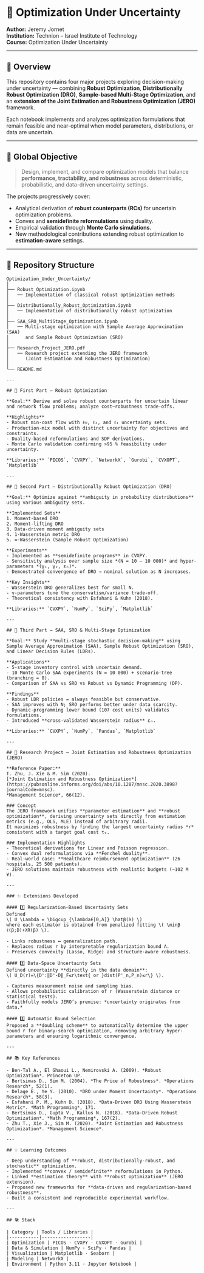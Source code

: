 # 🧮 Optimization Under Uncertainty

**Author:** Jeremy Jornet  
**Institution:** Technion – Israel Institute of Technology  
**Course:** Optimization Under Uncertainty  

---

## 📘 Overview

This repository contains four major projects exploring decision-making under uncertainty — combining **Robust Optimization**, **Distributionally Robust Optimization (DRO)**, **Sample-based Multi-Stage Optimization**, and an **extension of the Joint Estimation and Robustness Optimization (JERO)** framework.

Each notebook implements and analyzes optimization formulations that remain feasible and near-optimal when model parameters, distributions, or data are uncertain.

---

## 🎯 Global Objective

> Design, implement, and compare optimization models that balance **performance, tractability, and robustness** across deterministic, probabilistic, and data-driven uncertainty settings.

The projects progressively cover:

- Analytical derivation of **robust counterparts (RCs)** for uncertain optimization problems.  
- Convex and **semidefinite reformulations** using duality.  
- Empirical validation through **Monte Carlo simulations**.  
- New methodological contributions extending robust optimization to **estimation-aware** settings.

---

## 📁 Repository Structure

```text
Optimization_Under_Uncertainty/
│
├── Robust_Optimization.ipynb
│   ── Implementation of classical robust optimization methods
│
├── Distributionally_Robust_Optimization.ipynb
│   ── Implementation of distributionally robust optimization
│
├── SAA_SRO_MultiStage_Optimization.ipynb
│   ── Multi-stage optimization with Sample Average Approximation (SAA)
│      and Sample Robust Optimization (SRO)
│
├── Research_Project_JERO.pdf
│   ── Research project extending the JERO framework
│      (Joint Estimation and Robustness Optimization)
│
└── README.md

---

## 🧠 First Part – Robust Optimization

**Goal:** Derive and solve robust counterparts for uncertain linear and network flow problems; analyze cost–robustness trade-offs.

**Highlights**
- Robust min-cost flow with ℓ∞, ℓ₂, and ℓ₁ uncertainty sets.  
- Production-mix model with distinct uncertainty for objectives and constraints.  
- Duality-based reformulations and SDP derivations.  
- Monte Carlo validation confirming >95 % feasibility under uncertainty.

**Libraries:** `PICOS`, `CVXPY`, `NetworkX`, `Gurobi`, `CVXOPT`, `Matplotlib`

---

## 🧩 Second Part – Distributionally Robust Optimization (DRO)

**Goal:** Optimize against **ambiguity in probability distributions** using various ambiguity sets.

**Implemented Sets**
1. Moment-based DRO  
2. Moment-lifting DRO  
3. Data-driven moment ambiguity sets  
4. 1-Wasserstein metric DRO  
5. ∞-Wasserstein (Sample Robust Optimization)

**Experiments**
- Implemented as **semidefinite programs** in CVXPY.  
- Sensitivity analysis over sample size *(N = 10 – 10 000)* and hyper-parameters *(γ₁, γ₂, εₙ)*.  
- Demonstrated convergence of DRO → nominal solution as N increases.

**Key Insights**
- Wasserstein DRO generalizes best for small N.  
- γ-parameters tune the conservatism/variance trade-off.  
- Theoretical consistency with Esfahani & Kuhn (2018).

**Libraries:** `CVXPY`, `NumPy`, `SciPy`, `Matplotlib`

---

## 🔄 Third Part – SAA, SRO & Multi-Stage Optimization

**Goal:** Study **multi-stage stochastic decision-making** using  
Sample Average Approximation (SAA), Sample Robust Optimization (SRO), and Linear Decision Rules (LDRs).

**Applications**
- 5-stage inventory control with uncertain demand.  
- 10 Monte Carlo SAA experiments (N = 10 000) + scenario-tree (branching = 8).  
- Comparison of SAA vs SRO vs Robust vs Dynamic Programming (DP).

**Findings**
- Robust LDR policies = always feasible but conservative.  
- SAA improves with N; SRO performs better under data scarcity.  
- Dynamic-programming lower bound (107 cost units) validates formulations.  
- Introduced **cross-validated Wasserstein radius** εₙ.

**Libraries:** `CVXPY`, `NumPy`, `Pandas`, `Matplotlib`

---

## 🔬 Research Project – Joint Estimation and Robustness Optimization (JERO)

**Reference Paper:**  
T. Zhu, J. Xie & M. Sim (2020).  
[*Joint Estimation and Robustness Optimization*](https://pubsonline.informs.org/doi/abs/10.1287/mnsc.2020.3898?journalCode=mnsc).  
*Management Science*, 66(12).  

### Concept
The JERO framework unifies **parameter estimation** and **robust optimization**, deriving uncertainty sets directly from estimation metrics (e.g., OLS, MLE) instead of arbitrary radii.  
It maximizes robustness by finding the largest uncertainty radius *r* consistent with a target goal cost τ₀.

### Implementation Highlights
- Theoretical derivations for Linear and Poisson regression.  
- Convex dual reformulations via **Fenchel duality**.  
- Real-world case: **Healthcare reimbursement optimization** (26 hospitals, 25 500 patients).  
- JERO solutions maintain robustness with realistic budgets (~102 M ¥).

---

### ✨ Extensions Developed

#### 1️⃣ Regularization-Based Uncertainty Sets
Defined  
\( U_\Lambda = \bigcup_{\lambda∈[0,Λ]} \hatβ(λ) \)  
where each estimator is obtained from penalized fitting \( \minβ ℓ(β;D)+λR(β) \).

- Links robustness ↔ generalization path.  
- Replaces radius r by interpretable regularization bound Λ.  
- Preserves convexity (Lasso, Ridge) and structure-aware robustness.

#### 2️⃣ Data-Space Uncertainty Sets
Defined uncertainty **directly in the data domain**:
\( U_D(r)=\{D':‖D'-D‖_F≤r\text{ or }dist(P'_n,P_n)≤r\} \).

- Captures measurement noise and sampling bias.  
- Allows probabilistic calibration of r (Wasserstein distance or statistical tests).  
- Faithfully models JERO’s premise: *uncertainty originates from data.*

#### 3️⃣ Automatic Bound Selection
Proposed a **doubling scheme** to automatically determine the upper bound r̄ for binary-search optimization, removing arbitrary hyper-parameters and ensuring logarithmic convergence.

---

## 📚 Key References

- Ben-Tal A., El Ghaoui L., Nemirovski A. (2009). *Robust Optimization*. Princeton UP.  
- Bertsimas D., Sim M. (2004). *The Price of Robustness*. *Operations Research*, 52(1).  
- Delage E., Ye Y. (2010). *DRO under Moment Uncertainty*. *Operations Research*, 58(3).  
- Esfahani P. M., Kuhn D. (2018). *Data-Driven DRO Using Wasserstein Metric*. *Math Programming*, 171.  
- Bertsimas D., Gupta V., Kallus N. (2018). *Data-Driven Robust Optimization*. *Math Programming*, 167(2).  
- Zhu T., Xie J., Sim M. (2020). *Joint Estimation and Robustness Optimization*. *Management Science*.  

---

## 💡 Learning Outcomes

- Deep understanding of **robust, distributionally-robust, and stochastic** optimization.  
- Implemented **convex / semidefinite** reformulations in Python.  
- Linked **estimation theory** with **robust optimization** (JERO extension).  
- Proposed new frameworks for **data-driven and regularization-based robustness**.  
- Built a consistent and reproducible experimental workflow.

---

## 🛠️ Stack

| Category | Tools / Libraries |
|-----------|------------------|
| Optimization | PICOS · CVXPY · CVXOPT · Gurobi |
| Data & Simulation | NumPy · SciPy · Pandas |
| Visualization | Matplotlib · Seaborn |
| Modeling | NetworkX |
| Environment | Python 3.11 · Jupyter Notebook |

